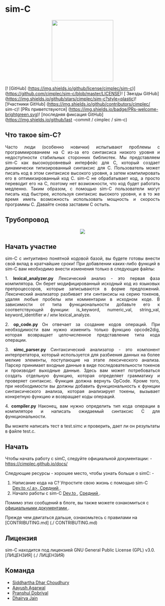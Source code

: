 
# sim-C

<p align = "center">
  <img src = "./ logo.png" height = "200">
</p>

[! [GitHub] (https://img.shields.io/github/license/cimplec/sim-c)] (https://github.com/cimplec/sim-c/blob/master/LICENSE)! [ Звезды GitHub] (https://img.shields.io/github/stars/cimplec/sim-c?style=plastic)! [Участники GitHub] (https://img.shields.io/github/contributors/cimplec/ sim-c)! [PRs приветствуются] (https://img.shields.io/badge/PRs-welcome-brightgreen.svg)! [последняя фиксация GitHub] (https://img.shields.io/github/last -commit / cimplec / sim-c)

## Что такое sim-C?

<p align = "justify"> Часто люди (особенно новички) испытывают проблемы с программированием на C из-за его синтаксиса низкого уровня и недоступности стабильных сторонних библиотек. Мы представляем sim-C как высокоуровневый интерфейс для C, который создает динамически типизированный синтаксис для C. Пользователь может писать код в этом синтаксисе высокого уровня, а затем компилировать его в оптимизированный код C. sim-C не обрабатывает код, а просто переводит его на C, поэтому нет возможности, что код будет работать медленно. Таким образом, с помощью sim-C пользователи могут писать код быстрее, используя синтаксис высокого уровня, и в то же время иметь возможность использовать мощность и скорость программы C. Давайте снова заставим C остыть. </p>

## Трубопровод

<p align = "center">
  <img src = "./ simc-pipeline.png">
</p>

## Начать участие

<p align = "justify"> sim-C с интуитивно понятной кодовой базой, вы будете готовы внести свой вклад в кратчайшие сроки!
При добавлении каких-либо функций в sim-C вам необходимо внести изменения только в следующие файлы: </p>

<p align = "justify"> 1. <strong> lexical_analyzer.py </strong>
Лексический анализ - это первая фаза компилятора. Он берет модифицированный исходный код из языковых препроцессоров, которые записываются в форме предложений. Лексический анализатор разбивает эти синтаксисы на серию токенов, удаляя любые пробелы или комментарии в исходном коде. В зависимости от типа функциональности добавьте его к соответствующей функции: is_keyword, numeric_val, string_val, keyword_identifier и / или lexical_analyze. </p>

<p align = "justify"> 2. <strong> op_code.py </strong>
Он отвечает за создание кодов операций. При необходимости вам нужно изменить только функцию opcode2dig, которая возвращает целочисленное представление типа кода операции. </p>

<p align = "justify"> 3. <strong> simc_parser.py </strong>
Синтаксический анализатор - это компонент интерпретатора, который используется для разбиения данных на более мелкие элементы, поступающие на этапе лексического анализа. Парсер принимает входные данные в виде последовательности токенов и производит выходные данные. Здесь вам может потребоваться создать отдельную функцию, которая определяет грамматику и проверяет синтаксис. Функция должна вернуть OpCode. Кроме того, при необходимости вы должны добавить функциональность к функции синтаксического анализа, которая анализирует токены, вызывает конкретную функцию и возвращает коды операций. </p>

<p align = "justify"> 4. <strong> compiler.py </strong>
Наконец, вам нужно определить тип кода операции в компиляторе и написать ожидаемый синтаксис C для функциональности. </p>

<p align = "justify"> Вы можете написать тест в test.simc и проверить, дает ли он результаты в файле test.c. </p>


## Начать

Чтобы начать работу с simC, следуйте официальной документации: - https://cimplec.github.io/docs/

Следующие ресурсы - хорошее место, чтобы узнать больше о simC: -

1) Написание кода на C? Упростите свою жизнь с помощью sim-C <a href="https://dev.to/cimplec/writing-code-in-c-simplify-your-life-with-sim-c-2dkj"> Dev.to </ a>, <a href="https://medium.com/oss-build/writing-code-in-c-simplify-your-life-with-sim-c-9dd98f882bf8"> Средний </a>.
2) Начало работы с sim-C <a href="https://dev.to/cimplec/getting-started-with-sim-c-4iek"> Dev.to </a>, <a href = "https : //medium.com/oss-build/getting-started-with-sim-c-1397ee539877 "> Средний </a>.

Помимо этих сообщений в блоге, вы также можете ознакомиться с <a href="https://cimplec.github.io/docs"> официальными документами </a>.

Прежде чем двигаться дальше, ознакомьтесь с правилами на [CONTRIBUTING.md] (./ CONTRIBUTING.md)

## Лицензия

sim-C находится под лицензией GNU General Public License (GPL) v3.0. [ЛИЦЕНЗИЯ] (./ ЛИЦЕНЗИЯ)

## Команда

- [Siddhartha Dhar Choudhury](https://github.com/frankhart2018)
- [Aayush Agarwal](https://github.com/Aayush-99)
- [Pranshul Dobriyal](https://github.com/PranshulDobriyal)
- [Dhairya Jain](https://github.com/dhairyaj)
